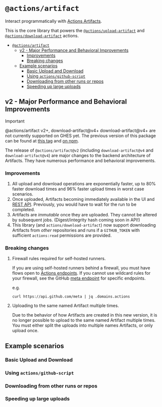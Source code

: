 # `@actions/artifact`

Interact programmatically with [Actions Artifacts](https://docs.github.com/en/actions/using-workflows/storing-workflow-data-as-artifacts).

This is the core library that powers the [`@actions/upload-artifact`](https://github.com/actions/upload-artifact) and [`@actions/download-artifact`](https://github.com/actions/download-artifact) actions.


- [`@actions/artifact`](#actionsartifact)
  - [v2 - Major Performance and Behavioral Improvements](#v2---major-performance-and-behavioral-improvements)
    - [Improvements](#improvements)
    - [Breaking changes](#breaking-changes)
  - [Example scenarios](#example-scenarios)
    - [Basic Upload and Download](#basic-upload-and-download)
    - [Using `actions/github-script`](#using-actionsgithub-script)
    - [Downloading from other runs or repos](#downloading-from-other-runs-or-repos)
    - [Speeding up large uploads](#speeding-up-large-uploads)


## v2 - Major Performance and Behavioral Improvements

> [!IMPORTANT]
> @actions/artifact v2+, download-artifact@v4+ download-artifact@v4+ are not currently supported on GHES yet. The previous version of this package can be found at [this tag](https://github.com/actions/toolkit/tree/@actions/artifact@1.1.2/packages/artifact) and [on npm](https://www.npmjs.com/package/@actions/artifact/v/1.1.2).

The release of `@actions/artifact@v2` (including `download-artifact@v4` and `download-artifact@v4`) are major changes to the backend architecture of Artifacts. They have numerous performance and behavioral improvements.

### Improvements

1. All upload and download operations are exponentially faster, up to 80% faster download times and 96% faster upload times in worst case scenarios.
2. Once uploaded, Artifacts becoming immediately available in the UI and [REST API](https://docs.github.com/en/rest/actions/artifacts?apiVersion=2022-11-28). Previously, you would have to wait for the run to be completed.
3. Artifacts are _immutable_ once they are uploaded. They cannot be altered by subsequent jobs. (Digest/integrity hash coming soon in API!)
4. This library (and `actions/download-artifact`) now support downloading Artifacts from _other_ repositories and runs if a `GITHUB_TOKEN` with sufficient `actions:read` permissions are provided.

### Breaking changes

1. Firewall rules required for self-hosted runners.

    If you are using self-hosted runners behind a firewall, you must have flows open to [Actions endpoints](https://docs.github.com/en/actions/hosting-your-own-runners/managing-self-hosted-runners/about-self-hosted-runners#communication-between-self-hosted-runners-and-github). If you cannot use wildcard rules for your firewall, see the GitHub [meta endpoint](https://api.github.com/meta) for specific endpoints.

    e.g.

    ```
    curl https://api.github.com/meta | jq .domains.actions
    ```

2. Uploading to the same named Artifact multiple times.

    Due to the behavior of how Artifacts are created in this new version, it is no longer possible to upload to the same named Artifact multiple times. You must either split the uploads into multiple names Artifacts, or only upload once.

## Example scenarios

### Basic Upload and Download

### Using `actions/github-script`

### Downloading from other runs or repos

### Speeding up large uploads
